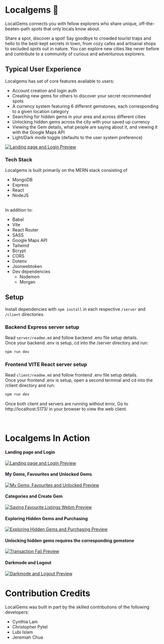 # Localgems 💎
LocalGems connects you with fellow explorers who share unique, off-the-beaten-path spots that only locals know about. 

Share a spot, discover a spot! Say goodbye to crowded tourist traps and hello to the best-kept secrets in town, from cozy cafes and artisanal shops to secluded spots out in nature. You can explore new cities like never before and contribute to a community of curious and adventurous explorers.


## Typical User Experience
Localgems has set of core features available to users:
- Account creation and login auth
- Creating new gems for others to discover your secret recommended spots
- A currency system featuring 6 different gemstones, each corresponding to a given location category
- Searching for hidden gems in your area and across different cities
- Unlocking hidden gems across the city with your saved up currency
- Viewing the Gem details, what people are saying about it, and viewing it with the Google Maps API
- Light/Dark mode toggle (defaults to the user system preference)

[![Landing page and Login Preview](./previews/chart.jpg)]()

### Tech Stack
Localgems is built primarily on the MERN stack consisting of
- MongoDB
- Express
- React
- NodeJS

<br>
In addition to: 

- Babel
- Vite
- React Router
- SASS
- Google Maps API
- Tailwind
- Bcrypt
- CORS
- Dotenv
- Jsonwebtoken
- Dev dependencies
  - Nodemon
  - Morgan

## Setup

Install dependencies with `npm install` in each respective `/server` and `/client` directories.

### Backend Express server setup

Read `server/readme.md` and follow backend .env file setup details.<br>
Once your backend .env is setup, cd into the /server directory and run:  
```sh
npm run dev
```

### Frontend VITE React server setup

Read `client/readme.md` and follow frontend .env file setup details.<br>
Once your frontend .env is setup, open a second terminal and cd into the /client directory and run:
```sh
npm run dev
```

Once both client and servers are running without error, Go to http://localhost:5173/ in your browser to view the web client.

<br>

# Localgems In Action 

#### Landing page and Login
[![Landing page and Login Preview](./previews/landing_and_login.jpg)](https://s1.webmshare.com/PJGJM.webm)

#### My Gems, Favourites and Unlocked Gems
[![My Gems, Favourites and Unlocked Preview](./previews/mygems.jpg)](https://s1.webmshare.com/5JvJb.webm)

#### Categories and Create Gem
[![Saving Favourite Listings Webm Preview](./previews/categories_and_create_gem.jpg)](https://s1.webmshare.com/LBXBo.webm)

#### Exploring Hidden Gems and Purchasing
[![Exploring Hidden Gems and Purchasing Preview](./previews/hidden_gem_unlocking.jpg)](https://s1.webmshare.com/rOvOJ.webm)

#### Unlocking hidden gems requires the corresponding gemstone
[![Transaction Fail Preview](./previews/transaction_fail.jpg)](https://s1.webmshare.com/v0E0d.webm)

#### Darkmode and Logout
[![Darkmode and Logout Preview](./previews/darkmode_and_logout.jpg)](https://s1.webmshare.com/RLALq.webm)



# Contribution Credits
LocalGems was built in part by the skilled contributions of the following developers:
- Cynthia Lam
- Christopher Pytel
- Lubi Islam
- Jeremiah Chua 



<!-- 

Links

https://webmshare.com/LBXBo
https://webmshare.com/RLALq
https://webmshare.com/rOvOJ
https://webmshare.com/PJGJM
https://webmshare.com/5JvJb
https://webmshare.com/v0E0d

 -->